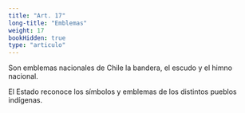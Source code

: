 ```yaml
---
title: "Art. 17"
long-title: "Emblemas"
weight: 17
bookHidden: true
type: "articulo"
---
```

Son emblemas nacionales de Chile la bandera, el escudo y el himno nacional.

El Estado reconoce los símbolos y emblemas de los distintos pueblos indígenas.

